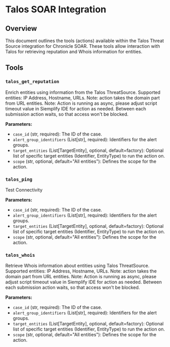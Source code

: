 # Talos SOAR Integration

## Overview

This document outlines the tools (actions) available within the Talos Threat Source integration for Chronicle SOAR. These tools allow interaction with Talos for retrieving reputation and Whois information for entities.

## Tools

### `talos_get_reputation`

Enrich entities using information from the Talos ThreatSource. Supported entities: IP Address, Hostname, URLs. Note: action takes the domain part from URL entities. Note: Action is running as async, please adjust script timeout value in Siemplify IDE for action as needed. Between each submission action waits, so that access won't be blocked.

**Parameters:**

*   `case_id` (str, required): The ID of the case.
*   `alert_group_identifiers` (List[str], required): Identifiers for the alert groups.
*   `target_entities` (List[TargetEntity], optional, default=factory): Optional list of specific target entities (Identifier, EntityType) to run the action on.
*   `scope` (str, optional, default="All entities"): Defines the scope for the action.

### `talos_ping`

Test Connectivity

**Parameters:**

*   `case_id` (str, required): The ID of the case.
*   `alert_group_identifiers` (List[str], required): Identifiers for the alert groups.
*   `target_entities` (List[TargetEntity], optional, default=factory): Optional list of specific target entities (Identifier, EntityType) to run the action on.
*   `scope` (str, optional, default="All entities"): Defines the scope for the action.

### `talos_whois`

Retrieve Whois information about entities using Talos ThreatSource. Supported entities: IP Address, Hostname, URLs. Note: action takes the domain part from URL entities. Note: Action is running as async, please adjust script timeout value in Siemplify IDE for action as needed. Between each submission action waits, so that access won’t be blocked.

**Parameters:**

*   `case_id` (str, required): The ID of the case.
*   `alert_group_identifiers` (List[str], required): Identifiers for the alert groups.
*   `target_entities` (List[TargetEntity], optional, default=factory): Optional list of specific target entities (Identifier, EntityType) to run the action on.
*   `scope` (str, optional, default="All entities"): Defines the scope for the action.
